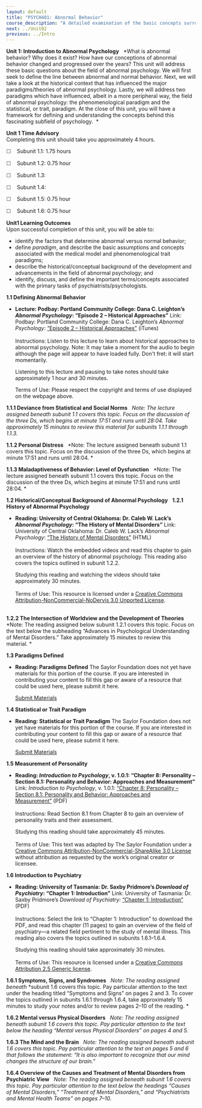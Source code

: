 ```yaml
---
layout: default
title: "PSYCH401: Abnormal Behavior"
course_description: "A detailed examination of the basic concepts surrounding the diagnosis and treatment of abnormal psychological phenomena."
next: ../Unit02
previous: ../Intro
---
```

**Unit 1: Introduction to Abnormal Psychology** <span id="1"></span> 
*What is abnormal behavior? Why does it exist? How have our conceptions
of abnormal behavior changed and progressed over the years? This unit
will address these basic questions about the field of abnormal
psychology. We will first seek to define the line between abnormal and
normal behavior. Next, we will take a look at the historical context
that has influenced the major paradigms/theories of abnormal psychology.
Lastly, we will address two paradigms which have influenced, albeit in a
more peripheral way, the field of abnormal psychology: the
phenomenological paradigm and the statistical, or trait, paradigm. At
the close of this unit, you will have a framework for defining and
understanding the concepts behind this fascinating subfield of
psychology.  *

**Unit 1 Time Advisory**  
Completing this unit should take you approximately 4 hours.  
  
 <span
style="color: rgb(51, 51, 51); font-family: sans-serif; line-height: 16.796875px;">☐</span> 
  Subunit 1.1: 1.75 hours
  
 <span
style="color: rgb(51, 51, 51); font-family: sans-serif; line-height: 16.796875px;">☐</span> 
  Subunit 1.2: 0.75 hour

  
 <span
style="color: rgb(51, 51, 51); font-family: sans-serif; line-height: 16.796875px;">☐</span> 
  Subunit 1.3:

  
 <span
style="color: rgb(51, 51, 51); font-family: sans-serif; line-height: 16.796875px;">☐</span> 
  Subunit 1.4:

  
 <span
style="color: rgb(51, 51, 51); font-family: sans-serif; line-height: 16.796875px;">☐</span> 
  Subunit 1.5: 0.75 hour

  
 <span
style="color: rgb(51, 51, 51); font-family: sans-serif; line-height: 16.796875px;">☐</span> 
  Subunit 1.6: 0.75 hour

**Unit1 Learning Outcomes**  
Upon successful completion of this unit, you will be able to:
-   <span id="cke_bm_624S" style="display: none;"> </span>identify the
    factors that determine abnormal versus normal behavior;
-   define *paradigm*, and describe the basic assumptions and concepts
    associated with the medical model and phenomenological trait
    paradigms;
-   describe the historical/conceptual background of the development and
    advancements in the field of abnormal psychology; and
-   identify, discuss, and define the important terms/concepts
    associated with the primary tasks of psychiatrists/psychologists.

**1.1 Defining Abnormal Behavior** <span id="1.1"></span> 
-   **Lecture: Podbay: Portland Community College: Dana C. Leighton’s
    *Abnormal Psychology*: “Episode 2 – Historical Approaches”**
    Link: Podbay: Portland Community College: Dana C. Leighton’s
    *Abnormal Psychology*: [“Episode 2 – Historical
    Approaches”](http://podbay.fm/show/265029591/e/1200085117?autostart=1) (iTunes)  
        
     Instructions: Listen to this lecture to learn about historical
    approaches to abnormal psychology. Note: It may take a moment for
    the audio to begin although the page will appear to have loaded
    fully. Don't fret: it will start momentarily.  
      
     Listening to this lecture and pausing to take notes should take
    approximately 1 hour and 30 minutes.  
      
     Terms of Use: Please respect the copyright and terms of use
    displayed on the webpage above.

**1.1.1 Deviance from Statistical and Social Norms** <span
id="1.1.1"></span> 
*Note: The lecture assigned beneath subunit 1.1 covers this topic. Focus
on the discussion of the three Ds, which begins at minute 17:51 and runs
until 28:04. Take approximately 15 minutes to review this material for
subunits 1.1.1 through 1.1.3.*

**1.1.2 Personal Distress** <span id="1.1.2"></span> 
*Note: The lecture assigned beneath subunit 1.1 covers this topic. Focus
on the discussion of the three Ds, which begins at minute 17:51 and runs
until 28:04. *

**1.1.3 Maladaptiveness of Behavior: Level of Dysfunction** <span
id="1.1.3"></span> 
*Note: The lecture assigned beneath subunit 1.1 covers this topic. Focus
on the discussion of the three Ds, which begins at minute 17:51 and runs
until 28:04. *

**1.2 Historical/Conceptual Background of Abnormal Psychology** <span
id="1.2"></span> 
**1.2.1 History of Abnormal Psychology** <span id="1.2.1"></span> 
-   **Reading: University of Central Oklahoma: Dr. Caleb W. Lack’s
    *Abnormal Psychology*: “The History of Mental Disorders”**
    Link: University of Central Oklahoma: Dr. Caleb W. Lack’s *Abnormal
    Psychology*: [“The History of Mental
    Disorders”](http://abnormalpsych.wikispaces.com/history) (HTML)  
        
     Instructions: Watch the embedded videos and read this chapter to
    gain an overview of the history of abnormal psychology. This reading
    also covers the topics outlined in subunit 1.2.2.  
      
     Studying this reading and watching the videos should take
    approximately 30 minutes.  
        
     Terms of Use: This resource is licensed under a [Creative Commons
    Attribution-NonCommercial-NoDervis 3.0 Unported
    License](http://creativecommons.org/licenses/by-nc-nd/3.0/).  
      

**1.2.2 The Intersection of Worldview and the Development of Theories**
<span id="1.2.2"></span> 
*Note: The reading assigned below subunit 1.2.1 covers this topic. Focus
on the text below the subheading “Advances in Psychological
Understanding of Mental Disorders.” Take approximately 15 minutes to
review this material. *

**1.3 Paradigms Defined** <span id="1.3"></span> 
-   **Reading: Paradigms Defined**
    The Saylor Foundation does not yet have materials for this portion
    of the course. If you are interested in contributing your content to
    fill this gap or aware of a resource that could be used here, please
    submit it here.

    [Submit Materials](/contribute/)

**1.4 Statistical or Trait Paradigm** <span id="1.4"></span> 
-   **Reading: Statistical or Trait Paradigm**
    The Saylor Foundation does not yet have materials for this portion
    of the course. If you are interested in contributing your content to
    fill this gap or aware of a resource that could be used here, please
    submit it here.

    [Submit Materials](/contribute/)

**1.5 Measurement of Personality** <span id="1.5"></span> 
-   **Reading: *Introduction to Psychology*, v. 1.0.1: “Chapter 8:
    Personality – Section 8.1: Personality and Behavior: Approaches and
    Measurement”**
    Link: *Introduction to Psychology*, v. 1.0.1: [“Chapter 8:
    Personality – Section 8.1: Personality and Behavior: Approaches and
    Measurement”](http://www.saylor.org/site/textbooks/Introduction%20to%20Psychology.pdf) (PDF)  
        
     Instructions: Read Section 8.1 from Chapter 8 to gain an overview
    of personality traits and their assessment.  
      
     Studying this reading should take approximately 45 minutes.  
        
     Terms of Use: This text was adapted by The Saylor Foundation under
    a [Creative Commons Attribution-NonCommercial-ShareAlike 3.0
    License](http://creativecommons.org/licenses/by-nc-sa/3.0/) without
    attribution as requested by the work’s original creator or
    licensee. 

**1.6 Introduction to Psychiatry** <span id="1.6"></span> 
-   **Reading: University of Tasmania: Dr. Saxby Pridmore’s *Download of
    Psychiatry*: “Chapter 1: Introduction”**
    Link: University of Tasmania: Dr. Saxby Pridmore’s *Download of
    Psychiatry:* [“Chapter 1:
    Introduction”](http://eprints.utas.edu.au/287/2/Chapter_1__Introduction_to_psychiatry.pdf)
    (PDF)  
        
     Instructions: Select the link to “Chapter 1: Introduction” to
    download the PDF, and read this chapter (11 pages) to gain an
    overview of the field of psychiatry—a related field pertinent to the
    study of mental illness. This reading also covers the topics
    outlined in subunits 1.6.1–1.6.4.   
      
     Studying this reading should take approximately 30 minutes.  
        
     Terms of Use: This resource is licensed under a [Creative Commons
    Attribution 2.5 Generic
    license](http://creativecommons.org/licenses/by/2.5/).

**1.6.1 Symptoms, Signs, and Syndromes** <span id="1.6.1"></span> 
*Note: The reading assigned beneath* *subunit 1.6 covers this topic. Pay
particular attention to the text under the heading titled “Symptoms and
Signs” on pages 2 and 3. To cover the topics outlined in subunits 1.6.1
through 1.6.4, take approximately 15 minutes to study your notes and/or
to review pages 2–10 of the reading. *

**1.6.2 Mental versus Physical Disorders** <span id="1.6.2"></span> 
*Note: The reading assigned beneath* *subunit 1.6 covers this topic. Pay
particular attention to the text below the heading “Mental versus
Physical Disorders” on pages 4 and 5.*

**1.6.3 The Mind and the Brain** <span id="1.6.3"></span> 
*Note: The reading assigned beneath* *subunit 1.6 covers this topic. Pay
particular attention to the text on pages 5 and 6 that follows the
statement: “It is also important to recognize that our mind changes the
structure of our brain.”*

**1.6.4 Overview of the Causes and Treatment of Mental Disorders from
Psychiatric View** <span id="1.6.4"></span> 
*Note: The reading assigned beneath* *subunit 1.6 covers this topic. Pay
particular attention to the text below the headings “Causes of Mental
Disorders,” “Treatment of Mental Disorders,” and “Psychiatrists and
Mental Health Teams” on pages 7–10.*


